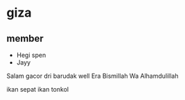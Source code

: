 # giza
## member

- Hegi spen
- Jayy

Salam gacor dri barudak well
Era Bismillah Wa Alhamdulillah

ikan sepat ikan tonkol

